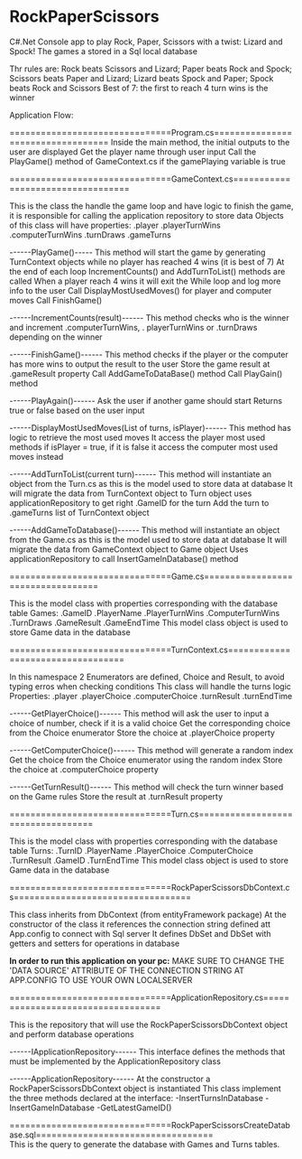 # RockPaperScissors
C#.Net Console app to play Rock, Paper, Scissors with a twist: Lizard and Spock!
The games a stored in a Sql local database

Thr rules are: Rock beats Scissors and Lizard; Paper beats Rock and Spock; Scissors beats Paper and Lizard; Lizard beats Spock and Paper; Spock beats Rock and Scissors
Best of 7: the first to reach 4 turn wins is the winner

Application Flow:

===============================Program.cs==================================
Inside the main method, the initial outputs to the user are displayed
Get the player name through user input
Call the PlayGame() method of GameContext.cs if the gamePlaying variable is true



===============================GameContext.cs==================================

This is the class the handle the game loop and have logic to finish the game, it is responsible for calling the application repository to store data
Objects of this class will have properties: .player .playerTurnWins .computerTurnWins .turnDraws .gameTurns

------PlayGame()-----
This method will start the game by generating TurnContext objects while no player has reached 4 wins (it is best of 7)
At the end of each loop IncrementCounts() and AddTurnToList() methods are called
When a player reach 4 wins it will exit the While loop and log more info to the user
Call DisplayMostUsedMoves() for player and computer moves
Call FinishGame()

------IncrementCounts(result)------
This method checks who is the winner and increment .computerTurnWins, . playerTurnWins or .turnDraws depending on the winner

------FinishGame()------
This method checks if the player or the computer has more wins to output the result to the user
Store the game result at .gameResult property
Call AddGameToDataBase() method
Call PlayGain() method

------PlayAgain()------
Ask the user if another game should start
Returns true or false based on the user input


------DisplayMostUsedMoves(List of turns, isPlayer)------
This method has logic to retrieve the most used moves
It access the player most used methods if isPlayer = true, if it is false it access the computer most used moves instead

------AddTurnToList(current turn)------
This method will instantiate an object from the Turn.cs as this is the model used to store data at database
It will migrate the data from TurnContext object to Turn object
uses applicationRepository to get right .GameID for the turn
Add the turn to .gameTurns list of TurnContext object


------AddGameToDatabase()------
This method will instantiate an object from the Game.cs as this is the model used to store data at database
It will migrate the data from GameContext object to Game object
Uses applicationRepository to call InsertGameInDatabase() method




===============================Game.cs==================================

This is the model class with properties corresponding with the database table Games:
.GameID .PlayerName .PlayerTurnWins .ComputerTurnWins .TurnDraws .GameResult .GameEndTime
This model class object is used to store Game data in the database




===============================TurnContext.cs==================================

In this namespace 2 Enumerators are defined, Choice and Result, to avoid typing erros when checking conditions
This class will handle the turns logic
Properties: .player .playerChoice .computerChoice .turnResult .turnEndTime

------GetPlayerChoice()------
This method will ask the user to input a choice of number, check if it is a valid choice
Get the corresponding choice from the Choice enumerator
Store the choice at .playerChoice property

------GetComputerChoice()------
This method will generate a random index
Get the choice from the Choice enumerator using the random index
Store the choice at .computerChoice property

------GetTurnResult()------
This method will check the turn winner based on the Game rules
Store the result at .turnResult property




===============================Turn.cs==================================

This is the model class with properties corresponding with the database table Turns:
.TurnID .PlayerName .PlayerChoice .ComputerChoice .TurnResult .GameID .TurnEndTime
This model class object is used to store Game data in the database




===============================RockPaperScissorsDbContext.cs==================================

This class inherits from DbContext (from entityFramework package)
At the constructor of the class it references the connection string defined att App.config to connect with Sql server
It defines DbSet<Turn> and DbSet<Game> with getters and setters for operations in database
  
  ****In order to run this application on your pc:****
MAKE SURE TO CHANGE THE 'DATA SOURCE' ATTRIBUTE OF THE CONNECTION STRING AT APP.CONFIG TO USE YOUR OWN LOCALSERVER
  

  
  
  
===============================ApplicationRepository.cs==================================
  
This is the repository that will use the RockPaperScissorsDbContext object and perform database operations

------IApplicationRepository------
This interface defines the methods that must be implemented by the ApplicationRepository class
  
------ApplicationRepository------
At the constructor a RockPaperScissorsDbContext object is instantiated
This class implement the three methods declared at the interface:
  -InsertTurnsInDatabase
  -InsertGameInDatabase
  -GetLatestGameID()
  

===============================RockPaperScissorsCreateDatabase.sql==================================  
This is the query to generate the database with Games and Turns tables.
  
  
